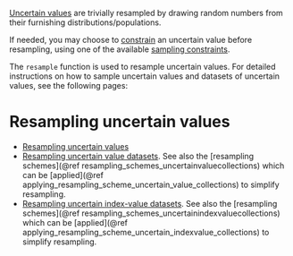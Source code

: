 
[Uncertain values](../uncertain_values/uncertainvalues_overview.md) 
are trivially resampled by drawing random numbers from their furnishing distributions/populations.

If needed, you may choose to 
[constrain](../sampling_constraints/constrain_uncertain_values.md) an uncertain value before resampling, using one of the available 
[sampling constraints](../sampling_constraints/available_constraints.md).

The `resample` function is used to resample uncertain values. For detailed instructions on how to sample uncertain values and datasets of uncertain 
values, see the following pages:

# Resampling uncertain values

- [Resampling uncertain values](resampling_uncertain_values.md)
- [Resampling uncertain value datasets](resampling_uncertain_datasets.md). See also the
    [resampling schemes](@ref resampling_schemes_uncertainvaluecollections) which can be
    [applied](@ref applying_resampling_scheme_uncertain_value_collections) to 
    simplify resampling.
- [Resampling uncertain index-value datasets](resampling_uncertain_indexvalue_datasets.md).
    See also the
    [resampling schemes](@ref resampling_schemes_uncertainindexvaluecollections) which can be
    [applied](@ref applying_resampling_scheme_uncertain_indexvalue_collections) to 
    simplify resampling.

